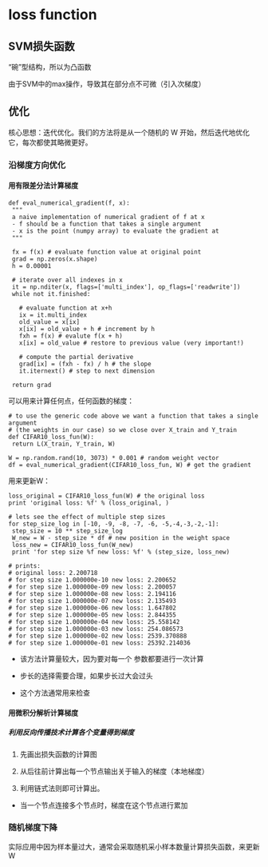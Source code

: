 # loss function

 ## SVM损失函数

 “碗”型结构，所以为凸函数

 由于SVM中的max操作，导致其在部分点不可微（引入次梯度）

 ## 优化

 核心思想：迭代优化。我们的方法将是从一个随机的 W 开始，然后迭代地优化它，每次都使其略微更好。

 ### 沿梯度方向优化

 #### 用有限差分法计算梯度

 ```
 def eval_numerical_gradient(f, x):
  """
  a naive implementation of numerical gradient of f at x
  - f should be a function that takes a single argument
  - x is the point (numpy array) to evaluate the gradient at
  """

  fx = f(x) # evaluate function value at original point
  grad = np.zeros(x.shape)
  h = 0.00001

  # iterate over all indexes in x
  it = np.nditer(x, flags=['multi_index'], op_flags=['readwrite'])
  while not it.finished:

    # evaluate function at x+h
    ix = it.multi_index
    old_value = x[ix]
    x[ix] = old_value + h # increment by h
    fxh = f(x) # evalute f(x + h)
    x[ix] = old_value # restore to previous value (very important!)

    # compute the partial derivative
    grad[ix] = (fxh - fx) / h # the slope
    it.iternext() # step to next dimension

  return grad
  ```

  可以用来计算任何点，任何函数的梯度：

 ```
 # to use the generic code above we want a function that takes a single argument
 # (the weights in our case) so we close over X_train and Y_train
 def CIFAR10_loss_fun(W):
  return L(X_train, Y_train, W)

 W = np.random.rand(10, 3073) * 0.001 # random weight vector
 df = eval_numerical_gradient(CIFAR10_loss_fun, W) # get the gradient
 ```

 用来更新W：

 ```
 loss_original = CIFAR10_loss_fun(W) # the original loss
 print 'original loss: %f' % (loss_original, )

 # lets see the effect of multiple step sizes
 for step_size_log in [-10, -9, -8, -7, -6, -5,-4,-3,-2,-1]:
  step_size = 10 ** step_size_log
  W_new = W - step_size * df # new position in the weight space
  loss_new = CIFAR10_loss_fun(W_new)
  print 'for step size %f new loss: %f' % (step_size, loss_new)

 # prints:
 # original loss: 2.200718
 # for step size 1.000000e-10 new loss: 2.200652
 # for step size 1.000000e-09 new loss: 2.200057
 # for step size 1.000000e-08 new loss: 2.194116
 # for step size 1.000000e-07 new loss: 2.135493
 # for step size 1.000000e-06 new loss: 1.647802
 # for step size 1.000000e-05 new loss: 2.844355
 # for step size 1.000000e-04 new loss: 25.558142
 # for step size 1.000000e-03 new loss: 254.086573
 # for step size 1.000000e-02 new loss: 2539.370888
 # for step size 1.000000e-01 new loss: 25392.214036
 ```
  * 该方法计算量较大，因为要对每一个 参数都要进行一次计算

  * 步长的选择需要合理，如果步长过大会过头

  * 这个方法通常用来检查

 #### 用微积分解析计算梯度

 ##### 利用反向传播技术计算各个变量得到梯度

 1. 先画出损失函数的计算图

 2. 从后往前计算出每一个节点输出关于输入的梯度（本地梯度）

 3. 利用链式法则即可计算出。 

 * 当一个节点连接多个节点时，梯度在这个节点进行累加

 ### 随机梯度下降

 实际应用中因为样本量过大，通常会采取随机采小样本数量计算损失函数，来更新W